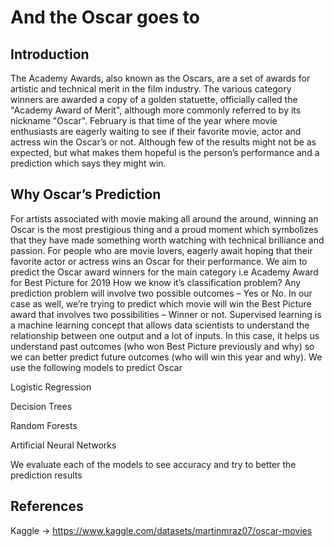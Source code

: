 # And the Oscar goes to
## Introduction
The Academy Awards, also known as the Oscars, are a set of awards for artistic and technical merit in the film industry. The various category winners are awarded a copy of a golden statuette, officially called the "Academy Award of Merit", although more commonly referred to by its nickname "Oscar". February is that time of the year where movie enthusiasts are eagerly waiting to see if their favorite movie, actor and actress win the Oscar’s or not. Although few of the results might not be as expected, but what makes them hopeful is the person’s performance and a prediction which says they might win.

## Why Oscar’s Prediction
For artists associated with movie making all around the around, winning an Oscar is the most prestigious thing and a proud moment which symbolizes that they have made something worth watching with technical brilliance and passion.
For people who are movie lovers, eagerly await hoping that their favorite actor or actress wins an Oscar for their performance.
We aim to predict the Oscar award winners for the main category i.e Academy Award for Best Picture for 2019
How we know it’s classification problem?
Any prediction problem will involve two possible outcomes – Yes or No.
In our case as well, we’re trying to predict which movie will win the Best Picture award that involves two possibilities – Winner or not.
Supervised learning is a machine learning concept that allows data scientists to understand the relationship between one output and a lot of inputs. In this case, it helps us understand past outcomes (who won Best Picture previously and why) so we can better predict future outcomes (who will win this year and why).
We use the following models to predict Oscar

Logistic Regression

Decision Trees

Random Forests

Artificial Neural Networks 

We evaluate each of the models to see accuracy and try to better the prediction results
## References
Kaggle -> https://www.kaggle.com/datasets/martinmraz07/oscar-movies
